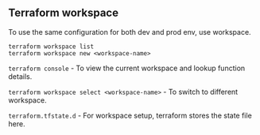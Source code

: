 ## Terraform workspace

To use the same configuration for both dev and prod env, use workspace.  

`terraform workspace list`  
`terraform workspace new <workspace-name>`  

`terraform console` - To view the current workspace and lookup function details.  

`terraform workspace select <workspace-name>` - To switch to different workspace.  

`terraform.tfstate.d` - For workspace setup, terraform stores the state file here.  
